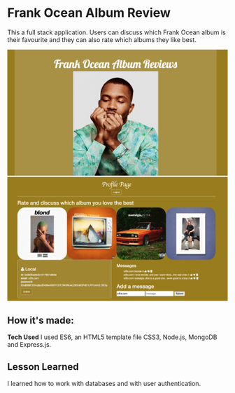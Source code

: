 # Frank Ocean Album Review
This a full stack application. Users can discuss which Frank Ocean album is their
favourite and they can also rate which albums they like best.


![alt tag](sc1.png)
![alt tag](sc2.png)

## How it's made:
**Tech Used** I used ES6, an HTML5 template file CSS3, Node.js, MongoDB and Express.js.

## Lesson Learned
I learned how to work with databases and with user authentication. 

